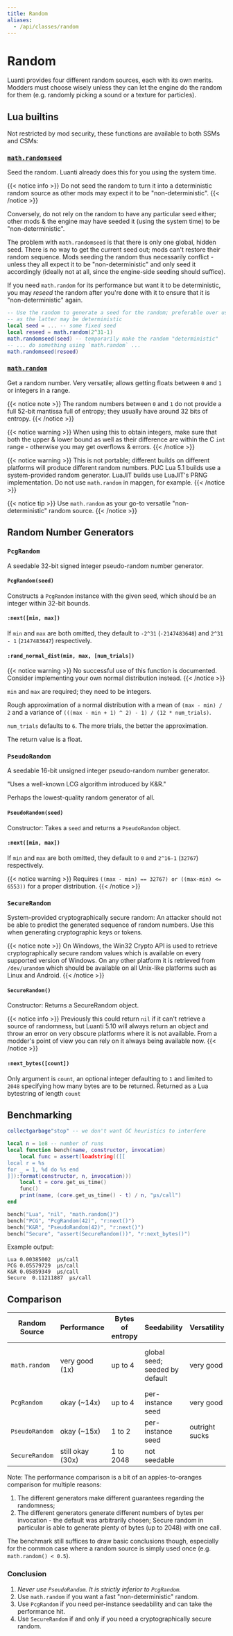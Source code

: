 ```yaml
---
title: Random
aliases:
  - /api/classes/random
---
```


# Random

Luanti provides four different random sources, each with its own merits. Modders must choose wisely unless they can let the engine do the random for them (e.g. randomly picking a sound or a texture for particles).

## Lua builtins

Not restricted by mod security, these functions are available to both SSMs and CSMs:

### [`math.randomseed`](https://www.lua.org/manual/5.1/manual.html#pdf-math.randomseed)

Seed the random. Luanti already does this for you using the system time.

{{< notice info >}}
Do not seed the random to turn it into a deterministic random source as other mods may expect it to be "non-deterministic".
{{< /notice >}}

Conversely, do not rely on the random to have any particular seed either; other mods & the engine may have seeded it (using the system time) to be "non-deterministic".

The problem with `math.randomseed` is that there is only one global, hidden seed. There is no way to get the current seed out; mods can't restore their random sequence. Mods seeding the random thus necessarily conflict - unless they all expect it to be "non-deterministic" and only seed it accordingly (ideally not at all, since the engine-side seeding should suffice).

If you need `math.random` for its performance but want it to be deterministic, you may _reseed_ the random after you're done with it to ensure that it is "non-deterministic" again.

```lua
-- Use the random to generate a seed for the random; preferable over using system time,
-- as the latter may be deterministic
local seed = ... -- some fixed seed
local reseed = math.random(2^31-1)
math.randomseed(seed) -- temporarily make the random "deterministic"
-- ... do something using `math.random` ...
math.randomseed(reseed)
```

### [`math.random`](https://www.lua.org/manual/5.1/manual.html#pdf-math.random)

Get a random number. Very versatile; allows getting floats between `0` and `1` or integers in a range.

{{< notice note >}}
The random numbers between `0` and `1` do not provide a full 52-bit mantissa full of entropy; they usually have around 32 bits of entropy.
{{< /notice >}}

{{< notice warning >}}
When using this to obtain integers, make sure that both the upper & lower bound as well as their difference are within the C `int` range - otherwise you may get overflows & errors.
{{< /notice >}}

{{< notice warning >}}
This is not portable; different builds on different platforms will produce different random numbers. PUC Lua 5.1 builds use a system-provided random generator. LuaJIT builds use LuaJIT's PRNG implementation. Do not use `math.random` in mapgen, for example.
{{< /notice >}}

{{< notice tip >}}
Use `math.random` as your go-to versatile "non-deterministic" random source.
{{< /notice >}}

## Random Number Generators

### `PcgRandom`

A seedable 32-bit signed integer pseudo-random number generator.

#### `PcgRandom(seed)`

Constructs a `PcgRandom` instance with the given seed, which should be an integer within 32-bit bounds.

#### `:next([min, max])`

If `min` and `max` are both omitted, they default to `-2^31` (`-2147483648`) and `2^31 - 1` (`2147483647`) respectively.

#### `:rand_normal_dist(min, max, [num_trials])`

{{< notice warning >}}
No successful use of this function is documented. Consider implementing your own normal distribution instead.
{{< /notice >}}

`min` and `max` are required; they need to be integers.

Rough approximation of a normal distribution with a mean of `(max - min) / 2` and a variance of `(((max - min + 1) ^ 2) - 1) / (12 * num_trials)`.

`num_trials` defaults to `6`. The more trials, the better the approximation.

The return value is a float.

### `PseudoRandom`

A seedable 16-bit unsigned integer pseudo-random number generator.

"Uses a well-known LCG algorithm introduced by K&R."

Perhaps the lowest-quality random generator of all.

#### `PseudoRandom(seed)`

Constructor: Takes a `seed` and returns a `PseudoRandom` object.

#### `:next([min, max])`

If `min` and `max` are both omitted, they default to `0` and `2^16-1` (`32767`) respectively.

{{< notice warning >}}
Requires `((max - min) == 32767) or ((max-min) <= 6553))` for a proper distribution.
{{< /notice >}}

### `SecureRandom`

System-provided cryptographically secure random: An attacker should not be able to predict the generated sequence of random numbers. Use this when generating cryptographic keys or tokens.

{{< notice note >}}
On Windows, the Win32 Crypto API is used to retrieve cryptographically secure random values which is available on every supported version of Windows. On any other platform it is retrieved from `/dev/urandom` which should be available on all Unix-like platforms such as Linux and Android.
{{< /notice >}}

#### `SecureRandom()`

Constructor: Returns a SecureRandom object.

{{< notice info >}}
Previously this could return `nil` if it can't retrieve a source of randomness, but Luanti 5.10 will always return an object and throw an error on very obscure platforms where it is not available. From a modder's point of view you can rely on it always being available now.
{{< /notice >}}

#### `:next_bytes([count])`

Only argument is `count`, an optional integer defaulting to `1` and limited to `2048` specifying how many bytes are to be returned. Returned as a Lua bytestring of length `count`

## Benchmarking

```lua
collectgarbage"stop" -- we don't want GC heuristics to interfere

local n = 1e8 -- number of runs
local function bench(name, constructor, invocation)
	local func = assert(loadstring(([[
local r = %s
for _ = 1, %d do %s end
]]):format(constructor, n, invocation)))
	local t = core.get_us_time()
	func()
	print(name, (core.get_us_time() - t) / n, "µs/call")
end

bench("Lua", "nil", "math.random()")
bench("PCG", "PcgRandom(42)", "r:next()")
bench("K&R", "PseudoRandom(42)", "r:next()")
bench("Secure", "assert(SecureRandom())", "r:next_bytes()")
```

Example output:

```
Lua	0.00385002	µs/call
PCG	0.05579729	µs/call
K&R	0.05859349	µs/call
Secure	0.11211887	µs/call
```

## Comparison

| Random Source  | Performance      | Bytes of entropy | Seedability                    | Versatility    | Distribution                             | Security                     | Portability        |
| -------------- | ---------------- | ---------------- | ------------------------------ | -------------- | ---------------------------------------- | ---------------------------- | ------------------ |
| `math.random`  | very good (1x)   | up to 4          | global seed; seeded by default | very good      | no guarantees, but usually decent enough | not cryptographically secure | varies by platform |
| `PcgRandom`    | okay (~14x)      | up to 4          | per-instance seed              | very good      | good, decent guarantees                  | not cryptographically secure | always the same    |
| `PseudoRandom` | okay (~15x)      | 1 to 2           | per-instance seed              | outright sucks | okay-ish                                 | not cryptographically secure | always the same    |
| `SecureRandom` | still okay (30x) | 1 to 2048        | not seedable                   |                |                                          | cryptographically secure     | varies by platform |

Note: The performance comparison is a bit of an apples-to-oranges comparison for multiple reasons:

1. The different generators make different guarantees regarding the randomness;
1. The different generators generate different numbers of bytes per invocation - the default was arbitrarily chosen; Secure random in particular is able to generate plenty of bytes (up to 2048) with one call.

The benchmark still suffices to draw basic conclusions though, especially for the common case where a random source is simply used once (e.g. `math.random() < 0.5`).

### Conclusion

1. _Never use `PseudoRandom`. It is strictly inferior to `PcgRandom`._
1. Use `math.random` if you want a fast "non-deterministic" random.
1. Use `PcgRandom` if you need per-instance seedability and can take the performance hit.
1. Use `SecureRandom` if and only if you need a cryptographically secure random.
